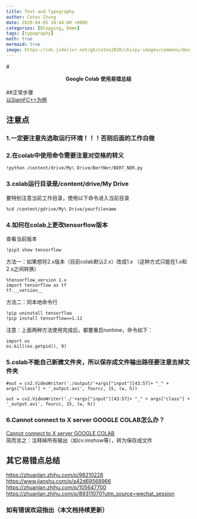 ```yaml
---
title: Text and Typography
author: Cotes Chung
date: 2020-04-05 10:44:00 +0800
categories: [Blogging, Demo]
tags: [typography]
math: true
mermaid: true
image: https://cdn.jsdelivr.net/gh/cotes2020/chirpy-images/commons/devices-mockup.png
---
```


#**<center>Google Colab 使用易错总结</center>**  
##正常步骤  
[以SiamFC++为例](https://blog.csdn.net/qq_30347421/article/details/104534297)  

## 注意点   
### 1.一定要注意先选取运行环境！！！否则后面的工作白做   
### 2.在colab中使用命令需要注意对空格的转义  
```
!python /content/drive/My\ Drive/BertNer/BERT_NER.py 
```
### 3.colab运行目录是/content/drive/My Drive  
要特别注意当前工作目录，使用以下命令进入当前目录

```
%cd /content/gdrive/My\ Drive/yourfilename
```
### 4.如何在colab上更改tensorflow版本  
查看当前版本  

```
!pip3 show tensorflow
```
方法一：如果想将2.x版本（目前colab默认2.x）改成1.x （这种方式只能在1.x和2.x之间转换）  
```
%tensorflow_version 1.x
import tensorflow as tf
tf.__version__
```
方法二：同本地命令行
```
!pip uninstall tensorflow
!pip install tensorflow==1.11
```
注意：上面两种方法使用完成后，都要重启runtime，命令如下：
```
import os
os.kill(os.getpid(), 9)
```
### 5.colab不能自己新建文件夹，所以保存成文件输出路径要注意去掉文件夹

```
#out = cv2.VideoWriter('./output/'+args["input"][43:57]+ "_" + args["class"] + '_output.avi', fourcc, 15, (w, h))

out = cv2.VideoWriter('./'+args["input"][43:57]+ "_" + args["class"] + '_output.avi', fourcc, 15, (w, h))
```
### 6.Cannot connect to X server GOOGLE COLAB怎么办？  
[Cannot connect to X server GOOGLE COLAB](https://stackoverflow.com/questions/54577083/cannot-connect-to-x-server-google-colab)  
简而言之：注释掉所有输出（如cv.imshow等），转为保存成文件  

## 其它易错点总结  
https://zhuanlan.zhihu.com/p/98210226  
https://www.jianshu.com/p/a42d69568966  
https://zhuanlan.zhihu.com/p/105647700
https://zhuanlan.zhihu.com/p/89311070?utm_source=wechat_session   

  

### 如有错误欢迎指出（本文档持续更新）